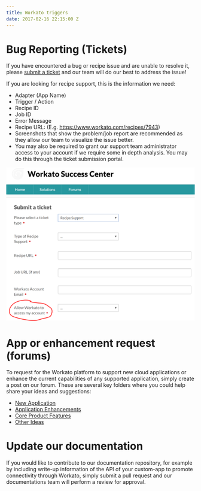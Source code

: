 ```yaml
---
title: Workato triggers
date: 2017-02-16 22:15:00 Z
---
```


# Bug Reporting (Tickets)
If you have encountered a bug or recipe issue and are unable to resolve it, please [submit a ticket](https://support.workato.com/support/tickets/new) and our team will do our best to address the issue!


If you are looking for recipe support, this is the information we need:
- Adapter (App Name)
- Trigger / Action
- Recipe ID
- Job ID
- Error Message
- Recipe URL: (E.g. https://www.workato.com/recipes/7943)
- Screenshots that show the problem/job report are recommended as they allow our team to visualize the issue better.
- You may also be required to grant our support team administrator access to your account if we require some in depth analysis. You may do this through the ticket submission portal.

![allow_access](/_uploads/workato_allow_access.png)

# App or enhancement request (forums)

To request for the Workato platform to support new cloud applications or enhance the current capabilities of any supported application, simply create a post on our forum. These are several key folders where you could help share your ideas and suggestions:
- [New Application](https://support.workato.com/discussions/forums/1000228696)
- [Application Enhancements](https://support.workato.com/discussions/forums/1000228697)
- [Core Product Features](https://support.workato.com/discussions/forums/1000228698)
- [Other Ideas](https://support.workato.com/discussions/forums/1000228699)

# Update our documentation 
If you would like to contribute to our documentation repository, for example by including write-up information of the API of your custom-app to promote connectivity through Workato, simply submit a pull request and our documentations team will perform a review for approval.
